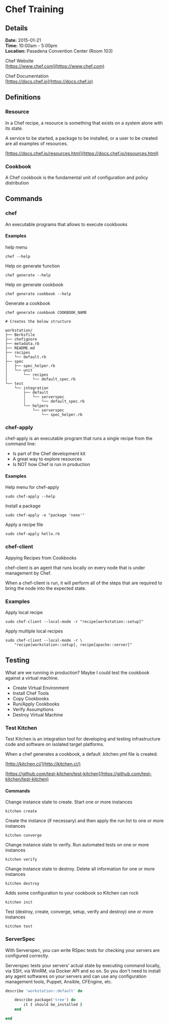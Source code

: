 # Chef Training

## Details
**Date:** 2015-01-21<br />
**Time:** 10:00am - 5:00pm<br />
**Location:** Pasadena Convention Center (Room 103)<br />

Chef Website<br />
[https://www.chef.com](https://www.chef.com)

Chef Documentation<br />
[https://docs.chef.io](https://docs.chef.io)

## Definitions

### Resource

In a Chef recipe, a resource is something that exists on a system alone with its state.

A service to be started, a package to be installed, or a user to be created are all examples of resources.

[https://docs.chef.io/resources.html](https://docs.chef.io/resources.html)

### Cookbook

A Chef cookbook is the fundamental unit of configuration and policy distribution

## Commands

### chef
An executable programs that allows to execute cookbooks

#### Examples

help menu

`chef --help`

Help on generate function

`chef generate --help`

Help on generate cookbook

`chef generate cookbook --help`

Generate a cookbook

`chef generate cookbook COOKBOOK_NAME`

```
# Creates the below structure

workstation/
├── Berksfile
├── chefignore
├── metadata.rb
├── README.md
├── recipes
│   └── default.rb
├── spec
│   ├── spec_helper.rb
│   └── unit
│       └── recipes
│           └── default_spec.rb
└── test
    └── integration
        ├── default
        │   └── serverspec
        │       └── default_spec.rb
        └── helpers
            └── serverspec
                └── spec_helper.rb
```


### chef-apply
chef-apply is an executable program that runs a single recipe from the command line:

- Is part of the Chef development kit
- A great way to explore resources
- Is NOT how Chef is run in production

#### Examples

Help menu for chef-apply

`sudo chef-apply --help`

Install a package

`sudo chef-apply -e "package 'nano'"`

Apply a recipe file

`sudo chef-apply hello.rb`



### chef-client
Appying Recipes from Cookbooks

chef-client is an agent that runs locally on every node that is under management by Chef.

When a chef-client is run, it will perform all of the steps that are required to bring the node into the expected state.

### Examples

Apply local recipe

`sudo chef-client --local-mode -r "recipe[workstation::setup]"`

Apply multiple local recipes

```
sudo chef-client --local-mode -r \
    "recipe[workstation::setup], recipe[apache::server]"
```

## Testing
What are we running in production? Maybe I could test the cookbook against a virtual machine.

- Create Virtual Environment
- Install Chef Tools
- Copy Cookbooks
- Run/Apply Cookbooks
- Verify Assumptions
- Destroy Virtual Machine


### Test Kitchen
Test Kitchen is an integration tool for developing and testing infrastructure code and software on isolated target platforms.

When a chef generates a cookbook, a default .kitchen.yml file is created.

[http://kitchen.ci/](http://kitchen.ci/)

[https://github.com/test-kitchen/test-kitchen](https://github.com/test-kitchen/test-kitchen)




#### Commands
Change instance state to create. Start one or more instances

`kitchen create`

Create the instance (if necessary) and then apply the run list to one or more instances

`kitchen converge`

Change instance state to verify. Run automated tests on one or more instances

`kitchen verify`

Change instance state to destroy. Delete all information for one or more instances

`kitchen destroy`

Adds some configuration to your cookbook so Kitchen can rock

`kitchen init`

Test (destroy, create, converge, setup, verify and destroy) one or more instances

`kitchen test`

### ServerSpec
With Serverspec, you can write RSpec tests for checking your servers are configured correctly.

Serverspec tests your servers' actual state by executing command locally, via SSH, via WinRM, via Docker API and so on. So you don't need to install any agent softwares on your servers and can use any configuration management tools, Puppet, Ansible, CFEngine, etc.

```ruby
describe 'workstation::default' do

    describe package('tree') do
        it { should be_installed }
    end

end
```








